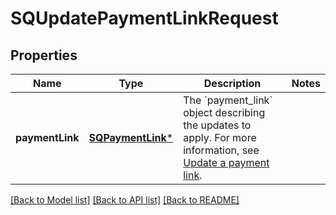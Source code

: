 # SQUpdatePaymentLinkRequest

## Properties
Name | Type | Description | Notes
------------ | ------------- | ------------- | -------------
**paymentLink** | [**SQPaymentLink***](SQPaymentLink.md) | The &#x60;payment_link&#x60; object describing the updates to apply. For more information, see [Update a payment link](https://developer.squareup.com/docs/checkout-api/manage-checkout#update-a-payment-link). | 

[[Back to Model list]](../README.md#documentation-for-models) [[Back to API list]](../README.md#documentation-for-api-endpoints) [[Back to README]](../README.md)


